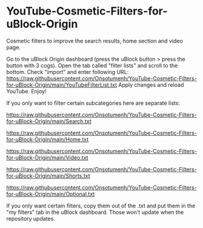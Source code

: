 # YouTube-Cosmetic-Filters-for-uBlock-Origin
Cosmetic filters to improve the search results, home section and video page.

Go to the uBlock Origin dashboard (press the uBlock button > press the button with 3 cogs). Open the tab called "filter lists" and scroll to the bottom. Check "import" and enter following URL: https://raw.githubusercontent.com/Onsotumenh/YouTube-Cosmetic-Filters-for-uBlock-Origin/main/YouTubeFilterList.txt
Apply changes and reload YouTube. Enjoy!

If you only want to filter certain subcategories here are separate lists:

https://raw.githubusercontent.com/Onsotumenh/YouTube-Cosmetic-Filters-for-uBlock-Origin/main/Search.txt

https://raw.githubusercontent.com/Onsotumenh/YouTube-Cosmetic-Filters-for-uBlock-Origin/main/Home.txt

https://raw.githubusercontent.com/Onsotumenh/YouTube-Cosmetic-Filters-for-uBlock-Origin/main/Video.txt

https://raw.githubusercontent.com/Onsotumenh/YouTube-Cosmetic-Filters-for-uBlock-Origin/main/Shorts.txt

https://raw.githubusercontent.com/Onsotumenh/YouTube-Cosmetic-Filters-for-uBlock-Origin/main/Optional.txt

If you only want certain filters, copy them out of the .txt and put them in the "my filters" tab in the uBlock dashboard. Those won't update when the repository updates.
